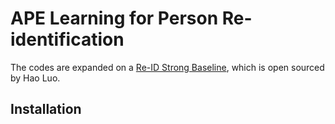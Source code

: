 APE Learning for Person Re-identification
=========

The codes are expanded on a [Re-ID Strong Baseline](https://github.com/michuanhaohao/reid-strong-baseline), which is open sourced by Hao Luo.

Installation
---------
